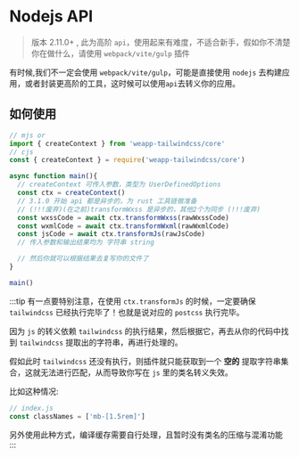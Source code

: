 # Nodejs API

> 版本 2.11.0+ , 此为高阶 `api`，使用起来有难度，不适合新手，假如你不清楚你在做什么，请使用 `webpack/vite/gulp` 插件

有时候,我们不一定会使用 `webpack/vite/gulp`，可能是直接使用 `nodejs` 去构建应用，或者封装更高阶的工具，这时候可以使用`api`去转义你的应用。

## 如何使用

```js
// mjs or
import { createContext } from 'weapp-tailwindcss/core'
// cjs
const { createContext } = require('weapp-tailwindcss/core')

async function main(){
  // createContext 可传入参数，类型为 UserDefinedOptions
  const ctx = createContext()
  // 3.1.0 开始 api 都是异步的，为 rust 工具链做准备
  // (!!!废弃)(在之前)transformWxss 是异步的，其他2个为同步 (!!!废弃)
  const wxssCode = await ctx.transformWxss(rawWxssCode)
  const wxmlCode = await ctx.transformWxml(rawWxmlCode)
  const jsCode = await ctx.transformJs(rawJsCode)
  // 传入参数和输出结果均为 字符串 string

  // 然后你就可以根据结果去复写你的文件了
}

main()
```

:::tip
有一点要特别注意，在使用 `ctx.transformJs` 的时候，一定要确保 `tailwindcss` 已经执行完毕了！也就是说对应的 `postcss` 执行完毕。

因为 `js` 的转义依赖 `tailwindcss` 的执行结果，然后根据它，再去从你的代码中找到 `tailwindcss` 提取出的字符串，再进行处理的。

假如此时 `tailwindcss` 还没有执行，则插件就只能获取到一个 **空的** 提取字符串集合，这就无法进行匹配，从而导致你写在 `js` 里的类名转义失效。

比如这种情况:

```js
// index.js
const classNames = ['mb-[1.5rem]']
```

另外使用此种方式，编译缓存需要自行处理，且暂时没有类名的压缩与混淆功能
:::
